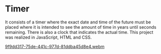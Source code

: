 # Timer
It consists of a timer where the exact date and time of the future must be placed where it is intended to see the amount of time in years until seconds remaining.
There is also a clock that indicates the actual time. 
This project was realized in JavaScript, HTML and CSS.

[9f9dd317-75de-441c-977d-81ddba45d8e4.webm](https://user-images.githubusercontent.com/107824361/211951831-75dacd18-4325-4580-bcac-ebf8d4382158.webm)

